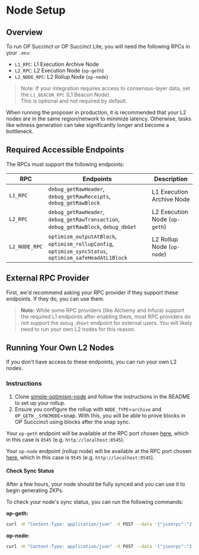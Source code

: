 # Node Setup

## Overview

To run OP Succinct or OP Succinct Lite, you will need the following RPCs in your `.env`:

- `L1_RPC`: L1 Execution Archive Node
- `L2_RPC`: L2 Execution Node (`op-geth`)
- `L2_NODE_RPC`: L2 Rollup Node (`op-node`)

> Note: If your integration requires access to consensus-layer data, set the `L1_BEACON_RPC` (L1 Beacon Node).  
This is optional and not required by default.

<div class="warning">
When running the proposer in production, it is recommended that your L2 nodes are in the same region/network to minimize latency. Otherwise, tasks like witness generation can take significantly longer and become a bottleneck.
</div>

## Required Accessible Endpoints

The RPCs must support the following endpoints:

| RPC | Endpoints | Description |
|-----|-----------|-------------|
| `L1_RPC` | `debug_getRawHeader`, `debug_getRawReceipts`, `debug_getRawBlock` | L1 Execution Archive Node |
| `L2_RPC` | `debug_getRawHeader`, `debug_getRawTransaction`, `debug_getRawBlock`, `debug_dbGet` | L2 Execution Node (`op-geth`) |
| `L2_NODE_RPC` | `optimism_outputAtBlock`, `optimism_rollupConfig`, `optimism_syncStatus`, `optimism_safeHeadAtL1Block` | L2 Rollup Node (`op-node`) |

## External RPC Provider

First, we'd recommend asking your RPC provider if they support these endpoints. If they do, you can use them.

> **Note:** While some RPC providers (like Alchemy and Infura) support the required L1 endpoints after enabling them, most RPC providers do not support the `debug_dbGet` endpoint for external users. You will likely need to run your own L2 nodes for this reason.

## Running Your Own L2 Nodes

If you don't have access to these endpoints, you can run your own L2 nodes.

### Instructions
1. Clone [simple-optimism-node](https://github.com/smartcontracts/simple-optimism-node) and follow the instructions in the README to set up your rollup.
2. Ensure you configure the rollup with `NODE_TYPE`=`archive` and `OP_GETH__SYNCMODE`=snap. With this, you will be able to prove blocks in OP Succcinct using blocks after the snap sync.

Your `op-geth` endpoint will be available at the RPC port chosen [here](https://github.com/smartcontracts/simple-optimism-node/blob/main/scripts/start-op-geth.sh#L39), which in this case is `8545` (e.g. `http://localhost:8545`).

Your `op-node` endpoint (rollup node) will be available at the RPC port chosen [here](https://github.com/smartcontracts/simple-optimism-node/blob/main/scripts/start-op-node.sh#L21), which in this case is `9545` (e.g. `http://localhost:9545`).

#### Check Sync Status

After a few hours, your node should be fully synced and you can use it to begin generating ZKPs.

To check your node's sync status, you can run the following commands:

**op-geth:**

```bash
curl -H "Content-Type: application/json" -X POST --data '{"jsonrpc":"2.0","method":"eth_syncing","params":[],"id":1}' http://localhost:8545
```

**op-node:**

```bash
curl -H "Content-Type: application/json" -X POST --data '{"jsonrpc":"2.0","method":"optimism_syncStatus","params":[],"id":1}' http://localhost:9545
```
